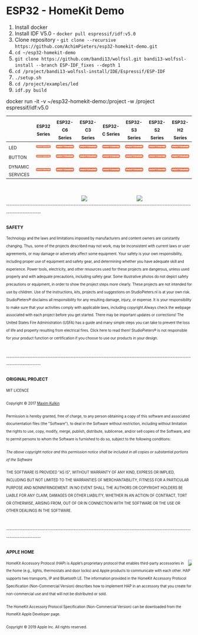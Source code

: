 # ESP32 - HomeKit Demo



1. Install docker
2. Install IDF V5.0 - `docker pull espressif/idf:v5.0`
3. Clone repository - `git clone --recursive https://github.com/AchimPieters/esp32-homekit-demo.git`
4. `cd ~/esp32-homekit-demo`
5. `git clone https://github.com/bandi13/wolfssl.git bandi13-wolfssl-install --branch ESP-IDF_fixes --depth 1`
6. `cd /project/bandi13-wolfssl-install/IDE/Espressif/ESP-IDF`
7. `./setup.sh`
8. `cd /project/examples/led`
9. `idf.py build`

docker run -it -v ~/esp32-homekit-demo:/project -w /project espressif/idf:v5.0
<br>

|                  | <sub>ESP32 Series</sub> | <sub>ESP32-C6 Series</sub> | <sub>ESP32-C3 Series</sub> | <sub>ESP32-C Series</sub> | <sub>ESP32-S3 Series</sub> | <sub>ESP32-S2 Series</sub> | <sub>ESP32-H2 Series</sub> |
|------------------|--------------|-----------------|-----------------|----------------|-----------------|-----------------|-----------------|
| <sub>LED</sub>              |<img  style="float: right;" src="https://github.com/AchimPieters/esp32-homekit-demo/blob/main/images/UNDETERMIND.svg" width="70">|<img  style="float: right;" src="https://github.com/AchimPieters/esp32-homekit-demo/blob/main/images/UNDETERMIND.svg" width="70">|<img  style="float: right;" src="https://github.com/AchimPieters/esp32-homekit-demo/blob/main/images/UNDETERMIND.svg" width="70">|<img  style="float: right;" src="https://github.com/AchimPieters/esp32-homekit-demo/blob/main/images/UNDETERMIND.svg" width="70">|<img  style="float: right;" src="https://github.com/AchimPieters/esp32-homekit-demo/blob/main/images/UNDETERMIND.svg" width="70">|<img  style="float: right;" src="https://github.com/AchimPieters/esp32-homekit-demo/blob/main/images/UNDETERMIND.svg" width="70">|<img  style="float: right;" src="https://github.com/AchimPieters/esp32-homekit-demo/blob/main/images/UNDETERMIND.svg" width="70">|<img  style="float: right;" src="https://github.com/AchimPieters/esp32-homekit-demo/blob/main/images/UNDETERMIND.svg" width="70">
| <sub>BUTTON</sub>           |<img  style="float: right;" src="https://github.com/AchimPieters/esp32-homekit-demo/blob/main/images/UNDETERMIND.svg" width="70">|<img  style="float: right;" src="https://github.com/AchimPieters/esp32-homekit-demo/blob/main/images/UNDETERMIND.svg" width="70">|<img  style="float: right;" src="https://github.com/AchimPieters/esp32-homekit-demo/blob/main/images/UNDETERMIND.svg" width="70">|<img  style="float: right;" src="https://github.com/AchimPieters/esp32-homekit-demo/blob/main/images/UNDETERMIND.svg" width="70">|<img  style="float: right;" src="https://github.com/AchimPieters/esp32-homekit-demo/blob/main/images/UNDETERMIND.svg" width="70">|<img  style="float: right;" src="https://github.com/AchimPieters/esp32-homekit-demo/blob/main/images/UNDETERMIND.svg" width="70">|<img  style="float: right;" src="https://github.com/AchimPieters/esp32-homekit-demo/blob/main/images/UNDETERMIND.svg" width="70">|<img  style="float: right;" src="https://github.com/AchimPieters/esp32-homekit-demo/blob/main/images/UNDETERMIND.svg" width="70">
| <sub>DYNAMIC SERVICES</sub> |<img  style="float: right;" src="https://github.com/AchimPieters/esp32-homekit-demo/blob/main/images/UNDETERMIND.svg" width="70">|<img  style="float: right;" src="https://github.com/AchimPieters/esp32-homekit-demo/blob/main/images/UNDETERMIND.svg" width="70">|<img  style="float: right;" src="https://github.com/AchimPieters/esp32-homekit-demo/blob/main/images/UNDETERMIND.svg" width="70">|<img  style="float: right;" src="https://github.com/AchimPieters/esp32-homekit-demo/blob/main/images/UNDETERMIND.svg" width="70">|<img  style="float: right;" src="https://github.com/AchimPieters/esp32-homekit-demo/blob/main/images/UNDETERMIND.svg" width="70">|<img  style="float: right;" src="https://github.com/AchimPieters/esp32-homekit-demo/blob/main/images/UNDETERMIND.svg" width="70">|<img  style="float: right;" src="https://github.com/AchimPieters/esp32-homekit-demo/blob/main/images/UNDETERMIND.svg" width="70">|<img  style="float: right;" src="https://github.com/AchimPieters/esp32-homekit-demo/blob/main/images/UNDETERMIND.svg" width="70">



<br>

<img  style="float: right;" src="https://github.com/AchimPieters/ESP32-SmartPlug/blob/main/images/works-with-apple-home.svg" width="150"> <img  style="float: right;" src="https://github.com/AchimPieters/ESP32-SmartPlug/blob/main/images/MIT%7C%20SOFTWARE%20WHITE.svg" width="150"> 

<br>
<sub><sup>-------------------------------------------------------------------------------------------------------------------------------------</sup></sub>
<br>

**<sub>SAFETY</sub>**

<sub><sup>Technology and the laws and limitations imposed by manufacturers and content owners are constantly changing. Thus, some of the projects described may not work, may be inconsistent with current laws or user agreements, or may damage or adversely affect some equipment.
Your safety is your own responsibility, including proper use of equipment and safety gear, and determining whether you have adequate skill and experience. Power tools, electricity, and other resources used for these projects are dangerous, unless used properly and with adequate precautions, including safety gear. Some illustrative photos do not depict safety precautions or equipment, in order to show the project steps more clearly. These projects are not intended for use by children. Use of the instructions, kits, projects and suggestions on StudioPieters.nl is at your own risk. StudioPieters® disclaims all responsibility for any resulting damage, injury, or expense. It is your responsibility to make sure that your activities comply with applicable laws, including copyright.Always check the webpage associated with each project before you get started. There may be important updates or corrections! The United States Fire Administration (USFA) has a guide and many simple steps you can take to prevent the loss of life and property resulting from electrical fires. Click here to read them! StudioPieters® is not responsible for your product function or certification if you choose to use our products in your design.</sup></sub>

<br>
<sub><sup>-------------------------------------------------------------------------------------------------------------------------------------</sup></sub>
<br>

**<sub>ORIGINAL PROJECT</sub>**

<sub><sup>MIT LICENCE</sup></sub>

<sub><sup>Copyright © 2017 [Maxim Kulkin](https://github.com/maximkulkin/esp-homekit-demo)</sup></sub>

<sub><sup>Permission is hereby granted, free of charge, to any person obtaining a copy of this software and associated documentation files (the "Software"), to deal in the Software without restriction, including without limitation the rights to use, copy, modify, merge, publish, distribute, sublicense, and/or sell copies of the Software, and to permit persons to whom the Software is furnished to do so, subject to the following conditions:</sup></sub>

*<sub><sup>The above copyright notice and this permission notice shall be included in all copies or substantial portions of the Software</sup></sub>*

<sub><sup>THE SOFTWARE IS PROVIDED "AS IS", WITHOUT WARRANTY OF ANY KIND, EXPRESS OR IMPLIED, INCLUDING BUT NOT LIMITED TO THE WARRANTIES OF MERCHANTABILITY, FITNESS FOR A PARTICULAR PURPOSE AND NONINFRINGEMENT. IN NO EVENT SHALL THE AUTHORS OR COPYRIGHT HOLDERS BE LIABLE FOR ANY CLAIM, DAMAGES OR OTHER LIABILITY, WHETHER IN AN ACTION OF CONTRACT, TORT OR OTHERWISE, ARISING FROM, OUT OF OR IN CONNECTION WITH THE SOFTWARE OR THE USE OR OTHER DEALINGS IN THE SOFTWARE.</sup></sub>

<br>
<sub><sup>-------------------------------------------------------------------------------------------------------------------------------------</sup></sub>
<br>

**<sub>APPLE HOME</sub>**

<img  style="float: right;" src="https://github.com/AchimPieters/ESP32-SmartPlug/blob/main/images/apple_logo.png" width="10"> <sub><sup>HomeKit Accessory Protocol (HAP) is Apple’s proprietary protocol that enables third-party accessories in the home (e.g., lights, thermostats and door locks) and Apple products to communicate with each other. HAP supports two transports, IP and Bluetooth LE. The information provided in the HomeKit Accessory Protocol Specification (Non-Commercial Version) describes how to implement HAP in an accessory that you create for non-commercial use and that will not be distributed or sold.</sup></sub>

<sub><sup> The HomeKit Accessory Protocol Specification (Non-Commercial Version) can be downloaded from the HomeKit Apple Developer page.</sup></sub>

<sub><sup> Copyright © 2019 Apple Inc. All rights reserved. </sup></sub>
